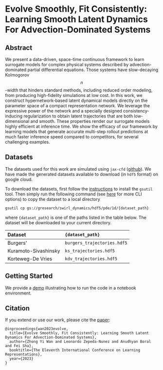 # Evolve Smoothly, Fit Consistently: Learning Smooth Latent Dynamics For Advection-Dominated Systems

## Abstract

We present a data-driven, space-time continuous framework to learn surrogate models for complex physical systems described by advection-dominated partial differential equations. Those systems have slow-decaying Kolmogorov $$n$$-width that hinders standard methods, including reduced order modeling, from producing high-fidelity simulations at low cost. In this work, we construct hypernetwork-based latent dynamical models directly on the parameter space of a compact representation network. We leverage the expressive power of the network and a specially designed consistency-inducing regularization to obtain latent trajectories that are both low-dimensional and smooth. These properties render our surrogate models highly efficient at inference time. We show the efficacy of our framework by learning models that generate accurate multi-step rollout predictions at much faster inference speed compared to competitors, for several challenging examples.

## Datasets

The datasets used for this work are simulated using `jax-cfd` ([github](https://github.com/google/jax-cfd)). We have made the generated datasets available to download (in `hdf5` format) on google cloud.

To download the datasets, first follow the [instructions](https://cloud.google.com/storage/docs/gsutil_install) to install the `gsutil` tool. Then simply run the following command (see [here](https://cloud.google.com/storage/docs/gsutil/commands/cp) for more CLI options) to copy the dataset to a local directory

```.bash
gsutil cp gs://gresearch/swirl_dynamics/hdf5/pde/1d/{dataset_path}
```
where `{dataset_path}` is one of the paths listed in the table below. The dataset will be downloaded to your current directory.

| Dataset                  | `{dataset_path}`
| :---------------------   | :--------------------------
| Burgers'                 | `burgers_trajectories.hdf5`
| Kuramoto-Sivashinsky     | `ks_trajectories.hdf5`
| Korteweg-De Vries        | `kdv_trajectories.hdf5`

## Getting Started

We provide a [demo](./colabs/demo.ipynb) illustrating how to run the code in a notebook environment.

## Citation

If you extend or use our work, please cite the [paper](https://arxiv.org/abs/2301.10391):

```
@inproceedings{wan2023evolve,
  title={Evolve Smoothly, Fit Consistently: Learning Smooth Latent Dynamics For Advection-Dominated Systems},
  author={Zhong Yi Wan and Leonardo Zepeda-Nunez and Anudhyan Boral and Fei Sha},
  booktitle={The Eleventh International Conference on Learning Representations},
  year={2023}
}
```
